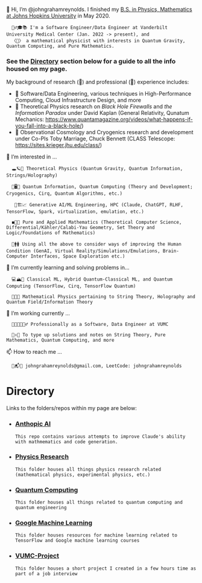 👋 Hi, I’m @johngrahamreynolds. I finished my <ins>B.S. in Physics, Mathematics at Johns Hopkins University</ins> in May 2020. 

      👱‍♂️🎓📚 I'm a Software Engineer/Data Engineer at Vanderbilt University Medical Center (Jan. 2022 -> present), and
      〈🌌〉 a mathematical physicist with interests in Quantum Gravity, Quantum Computing, and Pure Mathematics.

### See the <ins>Directory</ins> section below for a guide to all the info housed on my page.

My background of research (📖) and professional (🔩) experience includes:

- 🔩 Software/Data Engineering, various techniques in High-Performance Computing, Cloud Infrastructure Design, and more
- 📖 Theoretical Physics research on *Black Hole Firewalls* and *the Information Paradox* under David Kaplan (General Relativity, Qunatum Mechanics: https://www.quantamagazine.org/videos/what-happens-if-you-fall-into-a-black-hole/)
- 📖 Observational Cosmology and Cryogenics research and development under Co-PIs Toby Marriage, Chuck Bennett (CLASS Telescope: https://sites.krieger.jhu.edu/class/)
      
👀 I’m interested in ... 

      🕳🪐🔮 Theoretical Physics (Quantum Gravity, Quantum Information, Strings/Holography)
      
      🔬🖥🤏 Quantum Information, Quantum Computing (Theory and Development; Cryogenics, Cirq, Quantum Algorithms, etc.)

       🤖🏗📈 Generative AI/ML Engineering, HPC (Claude, ChatGPT, RLHF, TensorFlow, Spark, virtualization, emulation, etc.)

      ◼️🧮➗ Pure and Applied Mathematics (Theoretical Computer Science, Differential/Kähler/Calabi-Yau Geometry, Set Theory and Logic/Foundations of Mathematics)
      
      🧪🚹🚺 Using all the above to consider ways of improving the Human Condition (GenAI, Virtual Reality/Simulations/Emulations, Brain-Computer Interfaces, Space Exploration etc.)
      
🌱 I’m currently learning and solving problems in...

      💻🏔🧠 Classical ML, Hybrid Quantum-Classical ML, and Quantum Computing (TensorFlow, Cirq, TensorFlow Quantum)
     
      👾🚀🔀 Mathematical Physics pertaining to String Theory, Holography and Quantum Field/Information Theory
     
🏧 I’m working currently ...

      👨‍💻👨‍🔬👷‍♂️ Professionally as a Software, Data Engineer at VUMC
      
      🧵⚛️📓 To type up solutions and notes on String Theory, Pure Mathematics, Quantum Computing, and more

📫 How to reach me ...
      
      📩📬📧 johngrahamreynolds@gmail.com, LeetCode: johngrahamreynolds

# Directory

Links to the folders/repos within my page are below: 

- ### [Anthopic AI](https://github.com/johngrahamreynolds/Anthropic)
      This repo contains various attempts to improve Claude's ability with mathmematics and code generation.

- ### [Physics Research](https://github.com/johngrahamreynolds/Physics)
      This folder houses all things physics research related (mathematical physics, experimental physics, etc.)

- ### [Quantum Computing](https://github.com/johngrahamreynolds/QuantumComputing)
      This folder houses all things related to quantum computing and quantum engineering

- ### [Google Machine Learning](https://github.com/johngrahamreynolds/GoogleML)
      This folder houses resources for machine learning related to TensorFlow and Google machine learning courses

- ### [VUMC-Project](https://github.com/johngrahamreynolds/VUMC-Project)
      This folder houses a short project I created in a few hours time as part of a job interview

